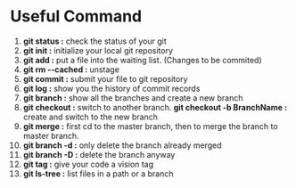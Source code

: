 # Useful Command
1. __git status :__ check the status of your git
2. __git init :__ initialize your local git repository
3. __git add :__ put a file into the waiting list. (Changes to be commited)
4. __git rm --cached :__ unstage
5. __git commit :__ submit your file to git repository
6. __git log :__ show you the history of commit records
7. __git branch :__ show all the branches and create a new branch
8. __git checkout :__ switch to another branch. __git checkout -b BranchName :__ create and switch to the new branch
9. __git merge :__ first cd to the master branch, then to merge the branch to master branch.
10. __git branch -d :__ only delete the branch already merged
11. __git branch -D :__ delete the branch anyway
12. __git tag :__ give your code a vision tag
13. __git ls-tree :__ list files in a path or a branch
